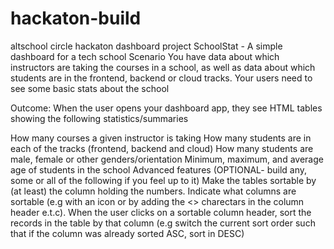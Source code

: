 # hackaton-build
altschool circle hackaton dashboard project
SchoolStat - A simple dashboard for a tech school
Scenario
You have data about which instructors are taking the courses in a school, as well as data about which students are in the frontend, backend or cloud tracks. Your users need to see some basic stats about the school

Outcome:
When the user opens your dashboard app, they see HTML tables showing the following statistics/summaries

How many courses a given instructor is taking
How many students are in each of the tracks (frontend, backend and cloud)
How many students are male, female or other genders/orientation
Minimum, maximum, and average age of students in the school
Advanced features (OPTIONAL- build any, some or all of the following if you feel up to it)
Make the tables sortable by (at least) the column holding the numbers. Indicate what columns are sortable (e.g with an icon or by adding the <> charectars in the column header e.t.c). When the user clicks on a sortable column header, sort the records in the table by that column (e.g switch the current sort order such that if the column was already sorted ASC, sort in DESC)